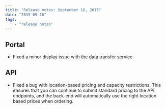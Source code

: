 ```yaml
---
title: "Release notes: September 16, 2015"
date: "2015-09-16"
tags:
    - "release notes"
---
```


## Portal
+ Fixed a minor display issue with the data transfer service

## API
+ Fixed a bug with location-based pricing and capacity restrictions. This ensures that you can continue to submit standard pricing to the API endpoints, and the back-end will automatically use the right location based prices when ordering. 
